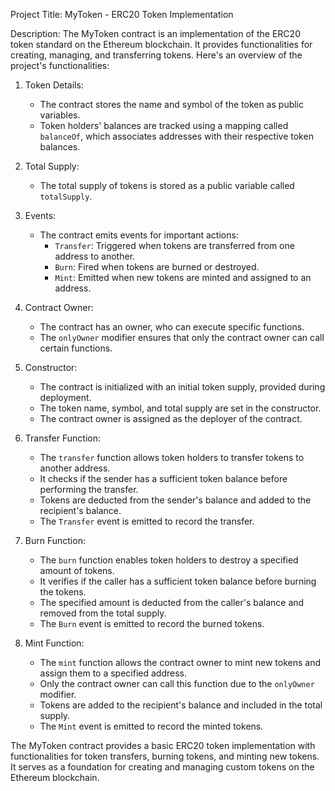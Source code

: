Project Title: MyToken - ERC20 Token Implementation

Description:
The MyToken contract is an implementation of the ERC20 token standard on the Ethereum blockchain. It provides functionalities for creating, managing, and transferring tokens. Here's an overview of the project's functionalities:

1. Token Details:
   - The contract stores the name and symbol of the token as public variables.
   - Token holders' balances are tracked using a mapping called `balanceOf`, which associates addresses with their respective token balances.

2. Total Supply:
   - The total supply of tokens is stored as a public variable called `totalSupply`.

3. Events:
   - The contract emits events for important actions:
     - `Transfer`: Triggered when tokens are transferred from one address to another.
     - `Burn`: Fired when tokens are burned or destroyed.
     - `Mint`: Emitted when new tokens are minted and assigned to an address.

4. Contract Owner:
   - The contract has an owner, who can execute specific functions.
   - The `onlyOwner` modifier ensures that only the contract owner can call certain functions.

5. Constructor:
   - The contract is initialized with an initial token supply, provided during deployment.
   - The token name, symbol, and total supply are set in the constructor.
   - The contract owner is assigned as the deployer of the contract.

6. Transfer Function:
   - The `transfer` function allows token holders to transfer tokens to another address.
   - It checks if the sender has a sufficient token balance before performing the transfer.
   - Tokens are deducted from the sender's balance and added to the recipient's balance.
   - The `Transfer` event is emitted to record the transfer.

7. Burn Function:
   - The `burn` function enables token holders to destroy a specified amount of tokens.
   - It verifies if the caller has a sufficient token balance before burning the tokens.
   - The specified amount is deducted from the caller's balance and removed from the total supply.
   - The `Burn` event is emitted to record the burned tokens.

8. Mint Function:
   - The `mint` function allows the contract owner to mint new tokens and assign them to a specified address.
   - Only the contract owner can call this function due to the `onlyOwner` modifier.
   - Tokens are added to the recipient's balance and included in the total supply.
   - The `Mint` event is emitted to record the minted tokens.

The MyToken contract provides a basic ERC20 token implementation with functionalities for token transfers, burning tokens, and minting new tokens. It serves as a foundation for creating and managing custom tokens on the Ethereum blockchain.

